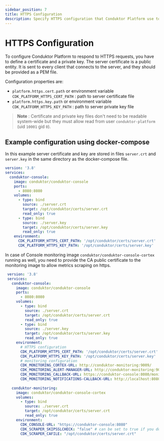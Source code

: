 ```yaml
---
sidebar_position: 7
title: HTTPS Configuration
description: Specify HTTPS configuration that Conduktor Platform use to respond to HTTPS requests.
---
```


# HTTPS Configuration
To configure Conduktor Platform to respond to HTTPS requests, you have to define a certificate and a private key.
The server certificate is a public entity. It is sent to every client that connects to the server, and they should be provided as a PEM file.

Configuration properties are: 
- `platform.https.cert.path` or environment variable `CDK_PLATFORM_HTTPS_CERT_PATH` : path to server certificate file
- `platform.https.key.path` or environment variable `CDK_PLATFORM_HTTPS_KEY_PATH` : path to server private key file  

> **Note** : Certificate and private key files don't need to be readable system-wide but they must allow read from
user `conduktor-platform` (uid `10001` gid `0`).

## Example configuration using docker-compose

In this example server certificate and key are stored in files `server.crt` and `server.key` in the same directory as the docker-compose file.

```yaml
version: '3.8'
services:
  conduktor-console:
    image: conduktor/conduktor-console
    ports:
      - 8080:8080
    volumes: 
      - type: bind
        source: ./server.crt
        target: /opt/conduktor/certs/server.crt
        read_only: true
      - type: bind
        source: ./server.key
        target: /opt/conduktor/certs/server.key
        read_only: true
    environment:
      CDK_PLATFORM_HTTPS_CERT_PATH: '/opt/conduktor/certs/server.crt'
      CDK_PLATFORM_HTTPS_KEY_PATH: '/opt/conduktor/certs/server.key'
```

In case of Console monitoring image `conduktor/conduktor-console-cortex` running as well, you need to provide the CA public certificate to the monitoring image to allow metrics scraping on https. 

```yaml
 version: '3.8'
 services:
   conduktor-console:
     image: conduktor/conduktor-console
     ports:
       - 8080:8080
     volumes:
       - type: bind
         source: ./server.crt
         target: /opt/conduktor/certs/server.crt
         read_only: true
       - type: bind
         source: ./server.key
         target: /opt/conduktor/certs/server.key
         read_only: true
     environment:
       # HTTPS configuration
       CDK_PLATFORM_HTTPS_CERT_PATH: '/opt/conduktor/certs/server.crt'
       CDK_PLATFORM_HTTPS_KEY_PATH: '/opt/conduktor/certs/server.key'
       # monitoring configuration
       CDK_MONITORING_CORTEX-URL: http://conduktor-monitoring:9009/
       CDK_MONITORING_ALERT-MANAGER-URL: http://conduktor-monitoring:9010/
       CDK_MONITORING_CALLBACK-URL: https://conduktor-console:8080/monitoring/api/
       CDK_MONITORING_NOTIFICATIONS-CALLBACK-URL: http://localhost:8080
       
   conduktor-monitoring:
     image: conduktor/conduktor-console-cortex
     volumes:
       - type: bind
         source: ./server.crt
         target: /opt/conduktor/certs/server.crt
         read_only: true
     environment:
       CDK_CONSOLE-URL: "https://conduktor-console:8080"
       CDK_SCRAPER_SKIPSSLCHECK: "false" # can be set to true if you don't want to check the certificate
       CDK_SCRAPER_CAFILE: "/opt/conduktor/certs/server.crt"
```
